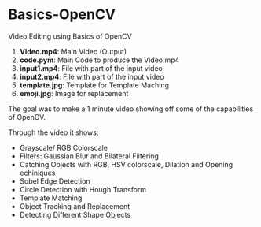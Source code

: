 # Basics-OpenCV
Video Editing using Basics of OpenCV

1. **Video.mp4**: Main Video (Output)
2. **code.pym**: Main Code to produce the Video.mp4
3. **input1.mp4**: File with part of the input video
4. **input2.mp4**: File with part of the input video
5. **template.jpg**: Template for Template Maching
6. **emoji.jpg**: Image for replacement

The goal was to make a 1 minute video showing off some of the capabilities of OpenCV.

Through the video it shows:
- Grayscale/ RGB Colorscale
- Filters: Gaussian Blur and Bilateral Filtering
- Catching Objects with RGB, HSV colorscale, Dilation and Opening echiniques
- Sobel Edge Detection
- Circle Detection with Hough Transform
- Template Matching
- Object Tracking and Replacement
- Detecting Different Shape Objects
